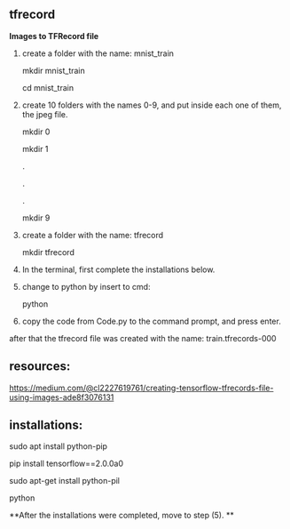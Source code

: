 ## tfrecord

 **Images to TFRecord file**

 1. create a folder with the name: mnist_train 

    mkdir mnist_train
  
    cd mnist_train

 2) create 10 folders with the names 0-9, and put inside each one of them, the jpeg file.
     
     mkdir 0
     
     mkdir 1
     
     .
     
     .
     
     .
     
     mkdir 9
 
 3) create a folder with the name: tfrecord
 
     mkdir tfrecord
    
 4) In the terminal, first complete the installations below. 
 
 5) change to python by insert to cmd: 

     python

 6) copy the code from Code.py to the command prompt, and press enter.

 after that the tfrecord file was created with the name: train.tfrecords-000

 
## resources:
 https://medium.com/@cl2227619761/creating-tensorflow-tfrecords-file-using-images-ade8f3076131

## installations:

  sudo apt install python-pip
  
  pip install tensorflow==2.0.0a0
  
   sudo apt-get install python-pil
   
   python

**After the installations were completed, move to step (5). **


